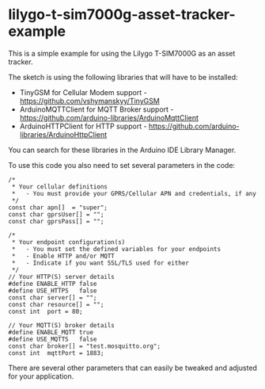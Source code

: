 # lilygo-t-sim7000g-asset-tracker-example
This is a simple example for using the Lilygo T-SIM7000G as an asset tracker.

The sketch is using the following libraries that will have to be installed:

- TinyGSM for Cellular Modem support - https://github.com/vshymanskyy/TinyGSM
- ArduinoMQTTClient for MQTT Broker support - https://github.com/arduino-libraries/ArduinoMqttClient
- ArduinoHTTPClient for HTTP support - https://github.com/arduino-libraries/ArduinoHttpClient

You can search for these libraries in the Arduino IDE Library Manager.

To use this code you also need to set several parameters in the code:

```
/*
 * Your cellular definitions
 *   - You must provide your GPRS/Cellular APN and credentials, if any
 */
const char apn[]  = "super";
const char gprsUser[] = "";
const char gprsPass[] = "";

/*
 * Your endpoint configuration(s)
 *   - You must set the defined variables for your endpoints
 *   - Enable HTTP and/or MQTT
 *   - Indicate if you want SSL/TLS used for either
 */
// Your HTTP(S) server details
#define ENABLE_HTTP false
#define USE_HTTPS   false
const char server[] = "";
const char resource[] = "";
const int  port = 80;

// Your MQTT(S) broker details
#define ENABLE_MQTT true
#define USE_MQTTS   false
const char broker[] = "test.mosquitto.org";
const int  mqttPort = 1883;

```
There are several other parameters that can easily be tweaked and adjusted for your application.
